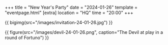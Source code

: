 +++
title = "New Year's Party"
date = "2024-01-26"
template = "eventpage.html"
[extra]
location = "HQ"
time = "20:00"
+++

{{ bigimg(src="/images/invitation-24-01-26.jpg") }}

{{ figure(src="/images/devil-24-01-26.png", caption="The Devil at play in a round of Fortuno") }}
